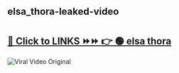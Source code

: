 
 ## elsa_thora-leaked-video 

# <h2><a href="https://clipsfans.com/elsa_thora&ref=git">🔗 Click to LINKS ⏩⏩ 👉 🟢 elsa thora </a></h2>

<a href="https://clipsfans.com/elsa_thora&ref=git" rel="nofollow" data-target="animated-image.originalLink"><img src="https://i.ibb.co.com/xMMVF88/686577567.gif" alt="Viral Video Original" style="max-width: 100%; display: inline-block;" data-target="animated-image.originalImage"></a>
